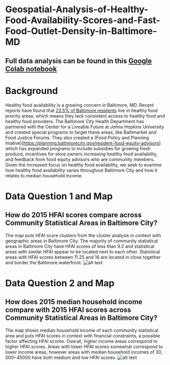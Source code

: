 # Geospatial-Analysis-of-Healthy-Food-Availability-Scores-and-Fast-Food-Outlet-Density-in-Baltimore-MD

## Full data analysis can be found in this [Google Colab notebook](https://github.com/apate139/Geospatial-Analysis-of-Healthy-Food-Availability-Scores-and-Fast-Food-Outlet-Density-in-Baltimore-MD/blob/main/Geospatial_Analysis_HFAI_MedHHI_FFDO_1000Residents.ipynb)

# Background 
Healthy food availability is a growing concern in Baltimore, MD. Recent reports have found that [23.5% of Baltimore residents](https://planning.baltimorecity.gov/sites/default/files/City%20Map%20Brief%20011218.pdf) live in healthy food priority areas, which means they lack consistent access to healthy food and healthy food providers. The Baltimore City Health Department has partnered with the Center for a Liveable Future at Johns Hopkins University and created special programs to target these areas, like Baltimarket and Food Justice Forums. They also created a (Food Policy and Planning Iniative)[https://planning.baltimorecity.gov/resident-food-equity-advisors] which has expanded programs to include subsidies for growing fresh produce, incentives for store owners increasing healthy food availability, and feedback from food equity advisors who are community members. Given the increased focus on healthy food availability, we seek to examine how healthy food availability varies throughout Baltimore City and how it relates to median household income.  


# Data Question 1 and Map
## How do 2015 HFAI scores compare across Community Statistical Areas in Baltimore City? 

The map puts HFAI score clusters from the cluster analysis in context with geographic areas in Baltimore City. The majority of community statistical areas in Baltimore City have HFAI scores of less than 9.2 and statistical areas with similar HFAI appear to be located next to each other. Statistical areas with HFAI scores between 11.25 and 16 are located in close together and border the Baltimore waterfront. ![alt text](https://github.com/apate139/Geospatial-Analysis-of-Healthy-Food-Availability-Scores-and-Fast-Food-Outlet-Density-in-Baltimore-MD/blob/main/Average%20HFAI%202015%20Map.png)

# Data Question 2 and Map 
## How does 2015 median household income compare with 2015 HFAI scores across Community Statistical Areas in Baltimore City? 

The map shows median household income of each community statistical area and puts HFAI scores in context with financial constraints, a possible factor affecting HFAI scores. Overall, higher income areas correspond to higher HFAI scores. Areas with lower HFAI scores somewhat correspond to lower income areas, however areas with median household incomes of $30,000-$45000 have both medium and low HFAI scores. ![alt text](https://github.com/apate139/Geospatial-Analysis-of-Healthy-Food-Availability-Scores-and-Fast-Food-Outlet-Density-in-Baltimore-MD/blob/main/Median%20Household%20Income%202015%20Map.png)
